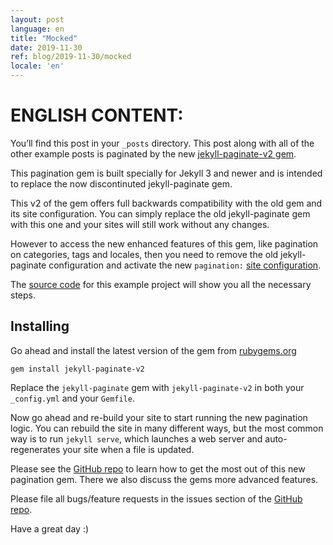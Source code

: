 ```yaml
---
layout: post
language: en  
title: "Mocked"
date: 2019-11-30
ref: blog/2019-11-30/mocked
locale: 'en'
---
```


# ENGLISH CONTENT: 

You’ll find this post in your `_posts` directory. This post along with all of the other example posts is paginated by the new [jekyll-paginate-v2 gem](https://github.com/sverrirs/jekyll-paginate-v2).

This pagination gem is built specially for Jekyll 3 and newer and is intended to replace the now discontinuted jekyll-paginate gem. 

This v2 of the gem offers full backwards compatibility with the old gem and its site configuration. You can simply replace the old jekyll-paginate gem with this one and your sites will still work without any changes.

However to access the new enhanced features of this gem, like pagination on categories, tags and locales, then you need to remove the old jekyll-paginate configuration and activate the new `pagination:` [site configuration](https://github.com/sverrirs/jekyll-paginate-v2#site-configuration). 

The [source code](https://github.com/sverrirs/jekyll-paginate-v2/tree/master/examples) for this example project will show you all the necessary steps.

## Installing

Go ahead and install the latest version of the gem from [rubygems.org](https://rubygems.org/gems/jekyll-paginate-v2)

```
gem install jekyll-paginate-v2
```

Replace the `jekyll-paginate` gem with `jekyll-paginate-v2` in both your `_config.yml` and your `Gemfile`.

Now go ahead and re-build your site to start running the new pagination logic. You can rebuild the site in many different ways, but the most common way is to run `jekyll serve`, which launches a web server and auto-regenerates your site when a file is updated.

Please see the [GitHub repo](https://github.com/sverrirs/jekyll-paginate-v2) to learn how to get the most out of this new pagination gem. There we also discuss the gems more advanced features. 

Please file all bugs/feature requests in the issues section of the [GitHub repo](https://github.com/sverrirs/jekyll-paginate-v2/issues).

Have a great day :)
